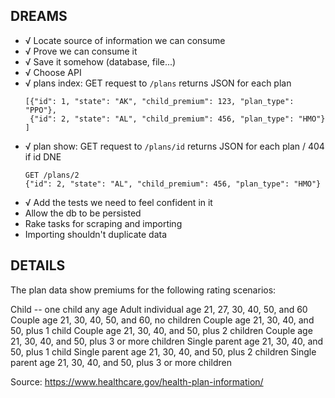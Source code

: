 ## DREAMS

* √ Locate source of information we can consume
* √ Prove we can consume it
* √ Save it somehow (database, file...)
* √ Choose API
* √ plans index: GET request to `/plans` returns JSON for each plan
  ```
  [{"id": 1, "state": "AK", "child_premium": 123, "plan_type": "PPO"},
   {"id": 2, "state": "AL", "child_premium": 456, "plan_type": "HMO"}
  ]
  ```
* √ plan show: GET request to `/plans/id` returns JSON for each plan / 404 if id DNE
  ```
  GET /plans/2
  {"id": 2, "state": "AL", "child_premium": 456, "plan_type": "HMO"}
  ```
* √ Add the tests we need to feel confident in it
* Allow the db to be persisted
* Rake tasks for scraping and importing
* Importing shouldn't duplicate data

## DETAILS

The plan data show premiums for the following rating scenarios:

Child -- one child any age
Adult individual age 21, 27, 30, 40, 50, and 60
Couple age 21, 30, 40, 50, and 60, no children
Couple age 21, 30, 40, and 50, plus 1 child
Couple age 21, 30, 40, and 50, plus 2 children
Couple age 21, 30, 40, and 50, plus 3 or more children
Single parent age 21, 30, 40, and 50, plus 1 child
Single parent age 21, 30, 40, and 50, plus 2 children
Single parent age 21, 30, 40, and 50, plus 3 or more children

Source: https://www.healthcare.gov/health-plan-information/

